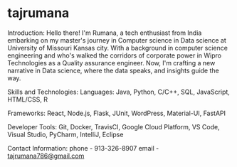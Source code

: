 # tajrumana
Introduction: Hello there! I'm Rumana, a tech enthusiast from India embarking on my master's journey in Computer science in Data science at University of Missouri Kansas city. With a background in computer science engineering and who's walked the corridors of corporate power in Wipro Technologies as a Quality assurance engineer. Now, I'm crafting a new narrative in Data science, where the data speaks, and insights guide the way.

Skills and Technologies: Languages: Java, Python, C/C++, SQL, JavaScript, HTML/CSS, R

Frameworks: React, Node.js, Flask, JUnit, WordPress, Material-UI, FastAPI

Developer Tools: Git, Docker, TravisCI, Google Cloud Platform, VS Code, Visual Studio, PyCharm, IntelliJ, Eclipse

Contact Information: phone - 913-326-8907
email - tajrumana786@gmail.com
